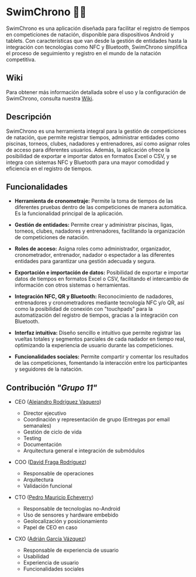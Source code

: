 # SwimChrono 🏊‍♂️

SwimChrono es una aplicación diseñada para facilitar el registro de tiempos en
competiciones de natación, disponible para dispositivos Android y tablets.
Con características que van desde la gestión de entidades hasta la integración
con tecnologías como NFC y Bluetooth, SwimChrono simplifica el proceso de
seguimiento y registro en el mundo de la natación competitiva.

## Wiki

Para obtener más información detallada sobre el uso y la configuración de
SwimChrono, consulta nuestra [Wiki](https://dfr99.github.io/SwimChrono/).

## Descripción

SwimChrono es una herramienta integral para la gestión de competiciones de
natación, que permite registrar tiempos, administrar entidades como piscinas,
torneos, clubes, nadadores y entrenadores, así como asignar roles de acceso
para diferentes usuarios. Además, la aplicación ofrece la posibilidad de
exportar e importar datos en formatos Excel o CSV, y se integra con sistemas
NFC y Bluetooth para una mayor comodidad y eficiencia en el registro de tiempos.

## Funcionalidades

- **Herramienta de cronometraje:** Permite la toma de tiempos de las diferentes
pruebas dentro de las competiciones de manera automática. Es la funcionalidad
principal de la aplicación.

- **Gestión de entidades:** Permite crear y administrar piscinas, ligas,
torneos, clubes, nadadores y entrenadores, facilitando la organización de
competiciones de natación.

- **Roles de acceso:** Asigna roles como administrador, organizador,
cronometrador, entrenador, nadador o espectador a las diferentes entidades para
garantizar una gestión adecuada y segura.

- **Exportación e importación de datos:** Posibilidad de exportar e importar
datos de tiempos en formatos Excel o CSV, facilitando el intercambio de
información con otros sistemas o herramientas.

- **Integración NFC, QR y Bluetooth:** Reconocimiento de nadadores,
entrenadores y cronometradores mediante tecnología NFC y/o QR, así como la
posibilidad de conexión con "touchpads" para la automatización del registro de
tiempos, gracias a la integración con Bluetooth.

- **Interfaz intuitiva:** Diseño sencillo e intuitivo que permite registrar las
vueltas totales y segmentos parciales de cada nadador en tiempo real,
optimizando la experiencia de usuario durante las competiciones.

- **Funcionalidades sociales:** Permite compartir y comentar los resultados de
las competiciones, fomentando la interacción entre los participantes y
seguidores de la natación.

## Contribución *"Grupo 11"*

- CEO ([Alejandro Rodríguez Vaquero](mailto:a.vaquero@udc.es))
	- Director ejecutivo
    - Coordinación y representación de grupo (Entregas por email semanales)
    - Gestión de ciclo de vida
    - Testing
    - Documentación
    - Arquitectura general e integración de submódulos

- COO ([David Fraga Rodríguez](mailto:david.fraga.rodriguez@udc.es))
	- Responsable de operaciones
    - Arquitectura
    - Validación funcional

- CTO ([Pedro Mauricio Echeverry](mailto:pedro.echeverry@udc.es))
    - Responsable de tecnologías no-Android
    - Uso de sensores y hardware embebido
    - Geolocalización y posicionamiento
    - Papel de CEO en caso

- CXO ([Adrián García Vázquez](mailto:adrian.gvazquez@udc.es))
	- Responsable de experiencia de usuario
    - Usabilidad
    - Experiencia de usuario
    - Funcionalidades sociales

